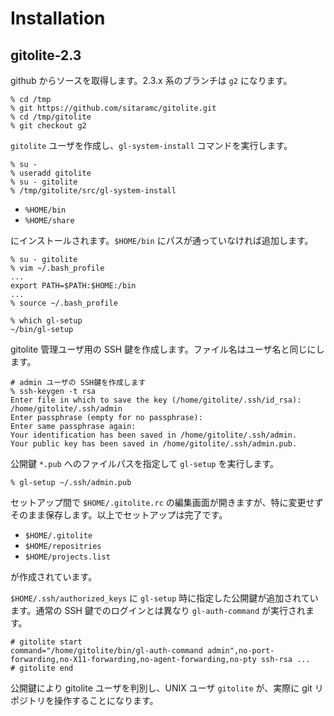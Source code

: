 # Installation

## gitolite-2.3

github からソースを取得します。2.3.x 系のブランチは `g2` になります。

    % cd /tmp
    % git https://github.com/sitaramc/gitolite.git
    % cd /tmp/gitolite
    % git checkout g2

`gitolite` ユーザを作成し、`gl-system-install` コマンドを実行します。

    % su -
    % useradd gitolite
    % su - gitolite
    % /tmp/gitolite/src/gl-system-install

 * `%HOME/bin`
 * `%HOME/share`

にインストールされます。`$HOME/bin` にパスが通っていなければ追加します。

    % su - gitolite
    % vim ~/.bash_profile
    ...
    export PATH=$PATH:$HOME:/bin
    ...
    % source ~/.bash_profile

    % which gl-setup
    ~/bin/gl-setup

gitolite 管理ユーザ用の SSH 鍵を作成します。ファイル名はユーザ名と同じにします。

    # admin ユーザの SSH鍵を作成します
    % ssh-keygen -t rsa
    Enter file in which to save the key (/home/gitolite/.ssh/id_rsa): /home/gitolite/.ssh/admin
    Enter passphrase (empty for no passphrase):
    Enter same passphrase again:
    Your identification has been saved in /home/gitolite/.ssh/admin.
    Your public key has been saved in /home/gitolite/.ssh/admin.pub.

公開鍵 `*.pub` へのファイルパスを指定して `gl-setup` を実行します。

    % gl-setup ~/.ssh/admin.pub

セットアップ間で `$HOME/.gitolite.rc` の編集画面が開きますが、特に変更せずそのまま保存します。以上でセットアップは完了です。

* `$HOME/.gitolite`
* `$HOME/repositries`
* `$HOME/projects.list`

が作成されています。

`$HOME/.ssh/authorized_keys` に `gl-setup` 時に指定した公開鍵が追加されています。通常の SSH 鍵でのログインとは異なり `gl-auth-command` が実行されます。

    # gitolite start
    command="/home/gitolite/bin/gl-auth-command admin",no-port-forwarding,no-X11-forwarding,no-agent-forwarding,no-pty ssh-rsa ...
    # gitolite end

公開鍵により gitolite ユーザを判別し、UNIX ユーザ `gitolite` が、実際に git リポジトリを操作することになります。
